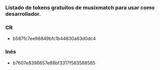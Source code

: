 ### Listado de tokens gratuitos de musixmatch para usar como desarrollador.

### CR

- b587fc7ee98849bfc1b44830a63d0dc4

### Inés

- b7607e8396657e88bf3317f583588585
